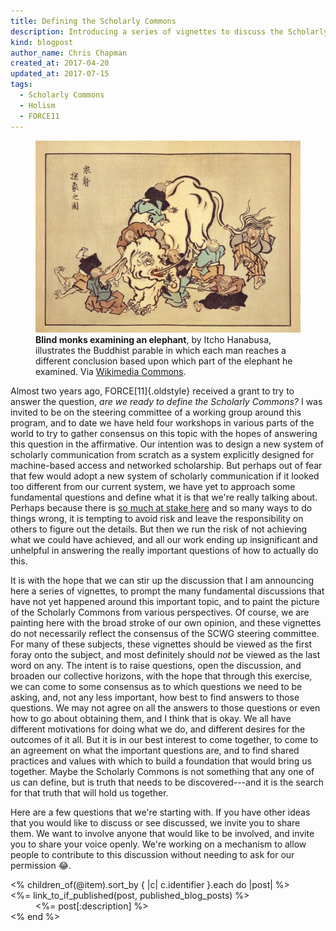 ```yaml
---
title: Defining the Scholarly Commons
description: Introducing a series of vignettes to discuss the Scholarly Commons.
kind: blogpost
author_name: Chris Chapman
created_at: 2017-04-20
updated_at: 2017-07-15
tags:
  - Scholarly Commons
  - Holism
  - FORCE11
---
```


<figure id="blind-monks-examining-an-elephant" property="schema:sharedContent" class="img" resource="#blind-monks-examining-an-elephant" typeof="schema:ImageObject">
  <link property="schema:representativeOfPage" resource="schema:True" />
  <meta property="schema:width" content="620 px" datatype="schema:Distance" />
  <meta property="schema:height" content="449 px" datatype="schema:Distance" />
  <meta property="schema:contentSize" content="50KB" />
  <img property="schema:contentUrl" class="static" alt="Eight blind Buddhist monks are depicted examining different parts of an elephant" src="Blind_monks_examining_an_elephant.jpg" />
  <figcaption property="schema:caption"><b>Blind monks examining an elephant</b>, by Itcho Hanabusa, illustrates the Buddhist parable in which each man reaches a different conclusion based upon which part of the elephant he examined. Via <a href="https://commons.wikimedia.org/wiki/File:Blind_monks_examining_an_elephant.jpg">Wikimedia Commons</a>.</figcaption>
</figure>

Almost two years ago, FORCE[11]{.oldstyle} received a grant to try to answer
the question, _are we ready to define the Scholarly Commons?_ I was invited to
be on the steering committee of a working group around this program, and to
date we have held four workshops in various parts of the world to try to gather
consensus on this topic with the hopes of answering this question in the
affirmative. Our intention was to design a new system of scholarly
communication from scratch as a system explicitly designed for machine-based
access and networked scholarship. But perhaps out of fear that few would adopt
a new system of scholarly communication if it looked too different from our
current system, we have yet to approach some fundamental questions and define
what it is that we're really talking about. Perhaps because there is [so much
at stake here][f11 discussion] and so many ways to do things wrong, it is
tempting to avoid risk and leave the responsibility on others to figure out the
details. But then we run the risk of not achieving what we could have achieved,
and all our work ending up insignificant and unhelpful in answering the really
important questions of how to actually do this.

It is with the hope that we can stir up the discussion that I am announcing
here a series of vignettes, to prompt the many fundamental discussions that
have not yet happened around this important topic, and to paint the picture of
the Scholarly Commons from various perspectives. Of course, we are painting
here with the broad stroke of our own opinion, and these vignettes do not
necessarily reflect the consensus of the SCWG steering committee. For many of
these subjects, these vignettes should be viewed as the first foray onto the
subject, and most definitely should _not_ be viewed as the last word on any.
The intent is to raise questions, open the discussion, and broaden our
collective horizons, with the hope that through this exercise, we can come to
some consensus as to which questions we need to be asking, and, not any less
important, how best to find answers to those questions. We may not agree on all
the answers to those questions or even how to go about obtaining them, and I
think that is okay. We all have different motivations for doing what we do, and
different desires for the outcomes of it all. But it is in our best interest to
come together, to come to an agreement on what the important questions are, and
to find shared practices and values with which to build a foundation that would
bring us together. Maybe the Scholarly Commons is not something that any one of
us can define, but is truth that needs to be discovered---and it is the search
for that truth that will hold us together.

<!--MORE-->

Here are a few questions that we're starting with. If you have other ideas that
you would like to discuss or see discussed, we invite you to share them. We
want to involve anyone that would like to be involved, and invite you to share
your voice openly. We're working on a mechanism to allow people to contribute
to this discussion without needing to ask for our permission :joy:.

<dl>
<% children_of(@item).sort_by { |c| c.identifier }.each do |post| %>
  <dt><%= link_to_if_published(post, published_blog_posts) %></dt>
  <dd><%= post[:description] %></dd>
<% end %>
</dl>

[f11 discussion]: <https://groups.google.com/a/force11.org/forum/#!topic/f11discussion/_jE0D4ns_RQ>
